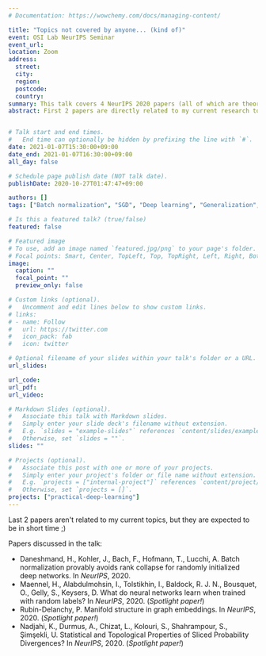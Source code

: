 ```yaml
---
# Documentation: https://wowchemy.com/docs/managing-content/

title: "Topics not covered by anyone... (kind of)"
event: OSI Lab NeurIPS Seminar
event_url:
location: Zoom
address:
  street:
  city:
  region:
  postcode:
  country:
summary: This talk covers 4 NeurIPS 2020 papers (all of which are theory-heavy), that I thought were interesting, whose topics were not covered by anyone in OSI Lab.
abstract: First 2 papers are directly related to my current research topic of uncovering the inner working of deep learning in general. First paper by Daneshmand et al. gives a rigorous proof that characterizes the effect of batch normalization(BN) in deep linear networks; BN preserves the rank of hidden representation, whose lower bound is dependent on the width of the network and independent of the depth. Second paper by Maennel et al. theoretically and empirically confirms that the first layer of the neural network learns the first principal component of the input data, when trained with random labels. Third paper by Rubin-Delanchy gives a first theoretical characterization of the so-called manifold-hypothesis by proving that a manifold structure, whose Hausdorff dimension is given explicitly, is sure to arise in spectral embedding of latent position model. Fourth paper by Nadjahi et al. gives a full theoretical characterization of the recently-introduced sliced probability divergences. Topological characterizations include metric properties and convergence properties while statistical characterizations include sample complexity and projection complexity.


# Talk start and end times.
#   End time can optionally be hidden by prefixing the line with `#`.
date: 2021-01-07T15:30:00+09:00
date_end: 2021-01-07T16:30:00+09:00
all_day: false

# Schedule page publish date (NOT talk date).
publishDate: 2020-10-27T01:47:47+09:00

authors: []
tags: ["Batch normalization", "SGD", "Deep learning", "Generalization", "Graphs", "GAN", "Sliced Probability Divergence"]

# Is this a featured talk? (true/false)
featured: false

# Featured image
# To use, add an image named `featured.jpg/png` to your page's folder. 
# Focal points: Smart, Center, TopLeft, Top, TopRight, Left, Right, BottomLeft, Bottom, BottomRight.
image:
  caption: ""
  focal_point: ""
  preview_only: false

# Custom links (optional).
#   Uncomment and edit lines below to show custom links.
# links:
# - name: Follow
#   url: https://twitter.com
#   icon_pack: fab
#   icon: twitter

# Optional filename of your slides within your talk's folder or a URL.
url_slides:

url_code:
url_pdf:
url_video:

# Markdown Slides (optional).
#   Associate this talk with Markdown slides.
#   Simply enter your slide deck's filename without extension.
#   E.g. `slides = "example-slides"` references `content/slides/example-slides.md`.
#   Otherwise, set `slides = ""`.
slides: ""

# Projects (optional).
#   Associate this post with one or more of your projects.
#   Simply enter your project's folder or file name without extension.
#   E.g. `projects = ["internal-project"]` references `content/project/deep-learning/index.md`.
#   Otherwise, set `projects = []`.
projects: ["practical-deep-learning"]
---
```


Last 2 papers aren't related to my current topics, but they are expected to be in short time ;)

Papers discussed in the talk:
- Daneshmand, H., Kohler, J., Bach, F., Hofmann, T., Lucchi, A. Batch normalization provably avoids rank collapse for randomly initialized deep networks. In *NeurIPS*, 2020.
- Maennel, H., Alabdulmohsin, I., Tolstikhin, I., Baldock, R. J. N., Bousquet, O., Gelly, S., Keysers, D. What do neural networks learn when trained with random labels? In *NeurIPS*, 2020. (*Spotlight paper!*)
- Rubin-Delanchy, P. Manifold structure in graph embeddings. In *NeurIPS*, 2020. (*Spotlight paper!*)
- Nadjahi, K., Durmus, A., Chizat, L., Kolouri, S., Shahrampour, S., Şimşekli, U. Statistical and Topological Properties of Sliced Probability Divergences? In *NeurIPS*, 2020. (*Spotlight paper!*)